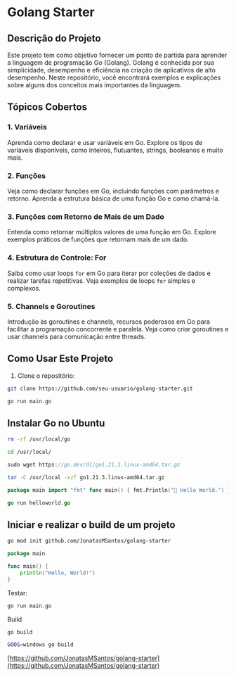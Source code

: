 # Golang Starter

## Descrição do Projeto

Este projeto tem como objetivo fornecer um ponto de partida para aprender a linguagem de programação Go (Golang). Golang é conhecida por sua simplicidade, desempenho e eficiência na criação de aplicativos de alto desempenho. Neste repositório, você encontrará exemplos e explicações sobre alguns dos conceitos mais importantes da linguagem.

## Tópicos Cobertos

### 1. Variáveis

Aprenda como declarar e usar variáveis em Go. Explore os tipos de variáveis disponíveis, como inteiros, flutuantes, strings, booleanos e muito mais.

### 2. Funções

Veja como declarar funções em Go, incluindo funções com parâmetros e retorno. Aprenda a estrutura básica de uma função Go e como chamá-la.

### 3. Funções com Retorno de Mais de um Dado

Entenda como retornar múltiplos valores de uma função em Go. Explore exemplos práticos de funções que retornam mais de um dado.

### 4. Estrutura de Controle: For

Saiba como usar loops `for` em Go para iterar por coleções de dados e realizar tarefas repetitivas. Veja exemplos de loops `for` simples e complexos.

### 5. Channels e Goroutines

Introdução às goroutines e channels, recursos poderosos em Go para facilitar a programação concorrente e paralela. Veja como criar goroutines e usar channels para comunicação entre threads.

## Como Usar Este Projeto

1. Clone o repositório:

```bash
git clone https://github.com/seu-usuario/golang-starter.git
```

```bash
go run main.go
```

## Instalar Go no Ubuntu

```bash
rm -rf /usr/local/go
```

```bash
cd /usr/local/
```

```go
sudo wget https://go.dev/dl/go1.21.3.linux-amd64.tar.gz
```

```bash
tar -C /usr/local -xzf go1.21.3.linux-amd64.tar.gz
```

```go
package main import "fmt" func main() { fmt.Println("👋 Hello World.") }
```

```go
go run helloworld.go
```

## Iniciar e realizar o build de um projeto

```bash
go mod init github.com/JonatasMSantos/golang-starter
```

```go
package main

func main() {
	println("Hello, World!")
}
```

Testar:

```bash
go run main.go
```

Build

```bash
go build
```

```bash
GOOS=windows go build
```

[https://github.com/JonatasMSantos/golang-starter](https://github.com/JonatasMSantos/golang-starter)
